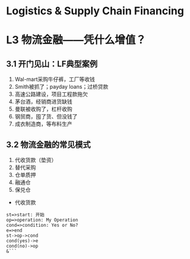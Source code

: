 # Logistics & Supply Chain Financing

# L3 物流金融——凭什么增值？

## 3.1 开门见山：LF典型案例

1. Wal-mart采购牛仔裤，工厂等收钱
2. Smith被抓了；payday loans；过桥贷款
3. 高速公路建设，项目工程款拖欠
4. 茅台酒，经销商进货缺钱
5. 曼联被收购了，杠杆收购
6. 钢贸商，囤了货、但没钱了
7. 成衣制造商，等布料生产

## 3.2 物流金融的常见模式

1. 代收货款（垫资）
2. 替代采购
3. 仓单质押
4. 融通仓
5. 保兑仓

* 代收货款

```flow
st=>start: 开始
op=>operation: My Operation
cond=>condition: Yes or No?
e=>end
st->op->cond
cond(yes)->e
cond(no)->op
&```















